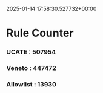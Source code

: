 2025-01-14 17:58:30.527732+00:00
# Rule Counter 
 ### UCATE : 507954

 ### Veneto : 447472

 ### Allowlist : 13930